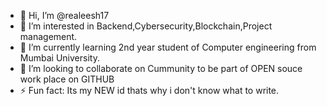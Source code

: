 - 👋 Hi, I’m @realeesh17
- 👀 I’m interested in Backend,Cybersecurity,Blockchain,Project management.
- 🌱 I’m currently learning 2nd year student of Computer engineering from Mumbai University.
- 💞️ I’m looking to collaborate on Cummunity to be part of OPEN souce work place on GITHUB
- ⚡ Fun fact: Its my NEW id thats why i don't know what to write. 

<!---
realeesh17/realeesh17 is a ✨ special ✨ repository because its `README.md` (this file) appears on your GitHub profile.
You can click the Preview link to take a look at your changes.
--->
